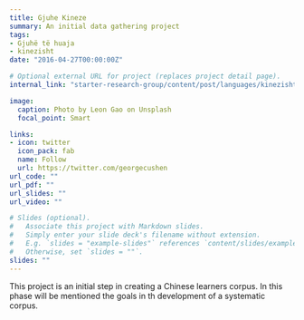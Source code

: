 ```yaml
---
title: Gjuhe Kineze
summary: An initial data gathering project
tags:
- Gjuhë të huaja
- kinezisht
date: "2016-04-27T00:00:00Z"

# Optional external URL for project (replaces project detail page).
internal_link: "starter-research-group/content/post/languages/kinezisht/index.md"

image:
  caption: Photo by Leon Gao on Unsplash
  focal_point: Smart

links:
- icon: twitter
  icon_pack: fab
  name: Follow
  url: https://twitter.com/georgecushen
url_code: ""
url_pdf: ""
url_slides: ""
url_video: ""

# Slides (optional).
#   Associate this project with Markdown slides.
#   Simply enter your slide deck's filename without extension.
#   E.g. `slides = "example-slides"` references `content/slides/example-slides.md`.
#   Otherwise, set `slides = ""`.
slides: ""
---
```


This project is an initial step in creating a Chinese learners corpus. In this phase will be mentioned the goals in th development of a systematic corpus.
